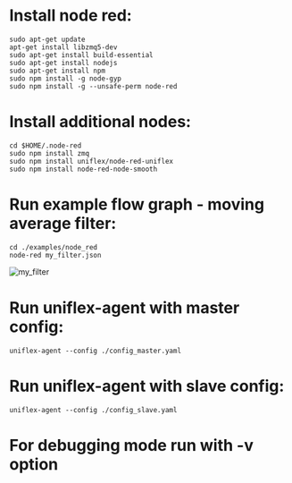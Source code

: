 # Install node red:
   
    sudo apt-get update
    apt-get install libzmq5-dev
    sudo apt-get install build-essential
    sudo apt-get install nodejs
    sudo apt-get install npm
    sudo npm install -g node-gyp
    sudo npm install -g --unsafe-perm node-red

# Install additional nodes:

    cd $HOME/.node-red
    sudo npm install zmq
    sudo npm install uniflex/node-red-uniflex
    sudo npm install node-red-node-smooth

# Run example flow graph - moving average filter:

    cd ./examples/node_red
    node-red my_filter.json

![my_filter](./my_filter.png)

# Run uniflex-agent with master config:

    uniflex-agent --config ./config_master.yaml

# Run uniflex-agent with slave config:

    uniflex-agent --config ./config_slave.yaml

# For debugging mode run with -v option


